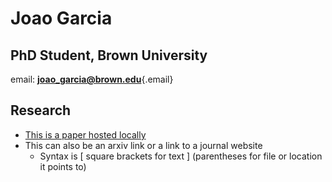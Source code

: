 # Joao Garcia

## PhD Student, Brown University

email: [**joao_garcia\@brown.edu**](mailto:joao_garcia@brown.edu){.email}

## Research

-   [This is a paper hosted locally](papers/paper1.pdf)
-   This can also be an arxiv link or a link to a journal website
    -   Syntax is [ square brackets for text ] (parentheses for file or location it points to)
